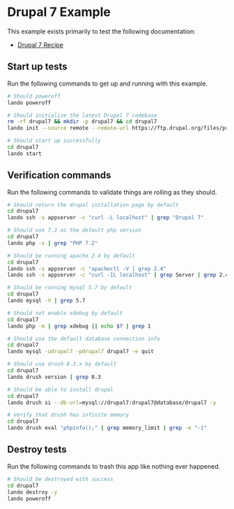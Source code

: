 Drupal 7 Example
================

This example exists primarily to test the following documentation:

* [Drupal 7 Recipe](https://docs.devwithlando.io/tutorials/drupal7.html)

Start up tests
--------------

Run the following commands to get up and running with this example.

```bash
# Should poweroff
lando poweroff

# Should initialize the latest Drupal 7 codebase
rm -rf drupal7 && mkdir -p drupal7 && cd drupal7
lando init --source remote --remote-url https://ftp.drupal.org/files/projects/drupal-7.69.tar.gz --remote-options="--strip-components 1" --recipe drupal7 --webroot . --name lando-drupal7

# Should start up successfully
cd drupal7
lando start
```

Verification commands
---------------------

Run the following commands to validate things are rolling as they should.

```bash
# Should return the drupal installation page by default
cd drupal7
lando ssh -s appserver -c "curl -L localhost" | grep "Drupal 7"

# Should use 7.2 as the default php version
cd drupal7
lando php -v | grep "PHP 7.2"

# Should be running apache 2.4 by default
cd drupal7
lando ssh -s appserver -c "apachectl -V | grep 2.4"
lando ssh -s appserver -c "curl -IL localhost" | grep Server | grep 2.4

# Should be running mysql 5.7 by default
cd drupal7
lando mysql -V | grep 5.7

# Should not enable xdebug by default
cd drupal7
lando php -m | grep xdebug || echo $? | grep 1

# Should use the default database connection info
cd drupal7
lando mysql -udrupal7 -pdrupal7 drupal7 -e quit

# Should use drush 8.3.x by default
cd drupal7
lando drush version | grep 8.3

# Should be able to install drupal
cd drupal7
lando drush si --db-url=mysql://drupal7:drupal7@database/drupal7 -y

# Verify that drush has infinite memory
cd drupal7
lando drush eval "phpinfo();" | grep memory_limit | grep -e "-1"
```

Destroy tests
-------------

Run the following commands to trash this app like nothing ever happened.

```bash
# Should be destroyed with success
cd drupal7
lando destroy -y
lando poweroff
```
